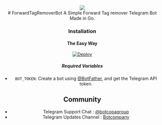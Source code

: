 <center><img src="https://telegra.ph/file/e931959be1ae699d7f3c8.jpg"><center>
# ForwardTagRemoverBot
A Simple Forward Tag remover Telegram Bot Made in Go.

### Installation

#### The Easy Way

[![Deploy](https://www.herokucdn.com/deploy/button.svg)](https://heroku.com/deploy?template=https://github.com/Garfieldoffcial/ForwardTagRemoverBot/tree/master)

##### Required Variables

* `BOT_TOKEN`: Create a bot using [@BotFather](https://telegram.dog/BotFather), and get the Telegram API token.



## Community

- Telegram Support Chat : [@botcopagroup](https://t.me/botcopagroup)
- Telegram Updates Channel : [Botcompany](https://t.me/botcompany1)
